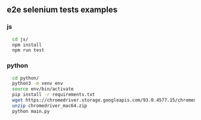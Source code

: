 ## e2e selenium tests examples

### js
```bash
  cd js/
  npm install
  npm run test
```

### python
```bash
  cd python/
  python3 -m venv env
  source env/bin/activate
  pip install -r requirements.txt
  wget https://chromedriver.storage.googleapis.com/93.0.4577.15/chromedriver_mac64.zip 
  unzip chromedriver_mac64.zip
  python main.py
```